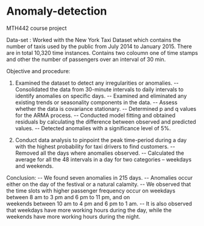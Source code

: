 # Anomaly-detection
MTH442 course project

Data-set : 
Worked with the New York Taxi Dataset which contains the number of taxis used by the public from July 2014 to January 2015. There are in total 10,320 time instances. Contains two coloumn one of time stamps and other the number of passengers over an interval of 30 min. 

Objective and procedure:
1) Examined the dataset to detect any irregularities or anomalies.
-- Consolidated the data from 30-minute intervals to daily intervals to identify anomalies on specific days.
-- Examined and eliminated any existing trends or seasonality components in the data.
-- Assess whether the data is covariance stationary.
-- Determined p and q values for the ARMA process.
-- Conducted model fitting and obtained residuals by calculating the difference between observed and predicted values.
-- Detected anomalies with a significance level of 5%.

2) Conduct data analysis to pinpoint the peak time-period during a day with the highest probability for taxi drivers to find customers.
-- Removed all the days where anomalies observed.
-- Calculated the average for all the 48 intervals in a day for two categories – weekdays and weekends.

Conclusion:
-- We found seven anomalies in 215 days.
-- Anomalies occur either on the day of the festival or a natural calamity.
-- We observed that the time slots with higher passenger frequency occur on weekdays between 8 am to 3 pm and 6 pm to 11 pm, and on   
   weekends between 10 am to 4 pm and 6 pm to 1 am.
-- It is also observed that weekdays have more working hours during the day, while the weekends have more working hours during the night.


